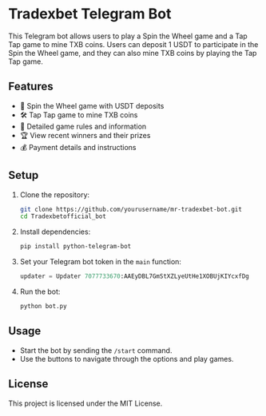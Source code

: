 # Tradexbet Telegram Bot

This Telegram bot allows users to play a Spin the Wheel game and a Tap Tap game to mine TXB coins. Users can deposit 1 USDT to participate in the Spin the Wheel game, and they can also mine TXB coins by playing the Tap Tap game.

## Features

- 🎡 Spin the Wheel game with USDT deposits
- 🛠️ Tap Tap game to mine TXB coins
- 📜 Detailed game rules and information
- 🏆 View recent winners and their prizes
- 💰 Payment details and instructions

## Setup

1. Clone the repository:
    ```bash
    git clone https://github.com/yourusername/mr-tradexbet-bot.git
    cd Tradexbetofficial_bot
    ```

2. Install dependencies:
    ```bash
    pip install python-telegram-bot
    ```

3. Set your Telegram bot token in the `main` function:
    ```python
    updater = Updater 7077733670:AAEyDBL7GmStXZLyeUtHe1XOBUjKIYcxfDg
    ```

4. Run the bot:
    ```bash
    python bot.py
    ```

## Usage

- Start the bot by sending the `/start` command.
- Use the buttons to navigate through the options and play games.

## License

This project is licensed under the MIT License.